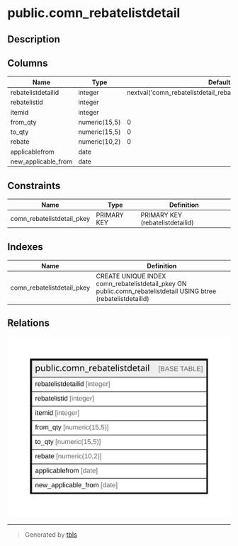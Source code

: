 # public.comn_rebatelistdetail

## Description

## Columns

| Name | Type | Default | Nullable | Children | Parents | Comment |
| ---- | ---- | ------- | -------- | -------- | ------- | ------- |
| rebatelistdetailid | integer | nextval('comn_rebatelistdetail_rebatelistdetailid_seq'::regclass) | false |  |  |  |
| rebatelistid | integer |  | true |  |  |  |
| itemid | integer |  | true |  |  |  |
| from_qty | numeric(15,5) | 0 | true |  |  |  |
| to_qty | numeric(15,5) | 0 | true |  |  |  |
| rebate | numeric(10,2) | 0 | true |  |  |  |
| applicablefrom | date |  | true |  |  |  |
| new_applicable_from | date |  | true |  |  |  |

## Constraints

| Name | Type | Definition |
| ---- | ---- | ---------- |
| comn_rebatelistdetail_pkey | PRIMARY KEY | PRIMARY KEY (rebatelistdetailid) |

## Indexes

| Name | Definition |
| ---- | ---------- |
| comn_rebatelistdetail_pkey | CREATE UNIQUE INDEX comn_rebatelistdetail_pkey ON public.comn_rebatelistdetail USING btree (rebatelistdetailid) |

## Relations

![er](public.comn_rebatelistdetail.svg)

---

> Generated by [tbls](https://github.com/k1LoW/tbls)
